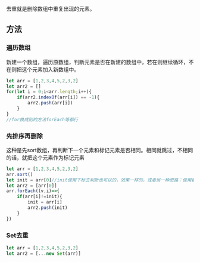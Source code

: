 去重就是删除数组中重复出现的元素。
## 方法
### 遍历数组
新建一个数组，遍历原数组，判断元素是否在新建的数组中，若在则继续循环，不在则把这个元素加入新数组中。
```javascript
let arr = [1,2,3,4,5,2,3,2]
let arr2 = []
for(let i = 0;i<arr.length;i++){
    if(arr2.indexOf(arr[i]) == -1){
        arr2.push(arr[i])
    }
}
//for换成别的方法forEach等都行
```
### 先排序再删除
这种是先sort数组，再判断下一个元素和标记元素是否相同。相同就跳过，不相同的话，就把这个元素作为标记元素
```javascript
let arr = [1,2,3,4,5,2,3,2]
arr.sort()
let init = arr[0]//init使用下标去判断也可以的，效果一样的，或者另一种思路：使用新建数组的末尾元素
let arr2 = [arr[0]]
arr.forEach((v,i)=>{
    if(arr[i]!=init){
        init = arr[i]
        arr2.push(init)
    }
})
```
### Set去重
```javascript
let arr = [1,2,3,4,5,2,3,2]
let arr2 = [...new Set(arr)]
```